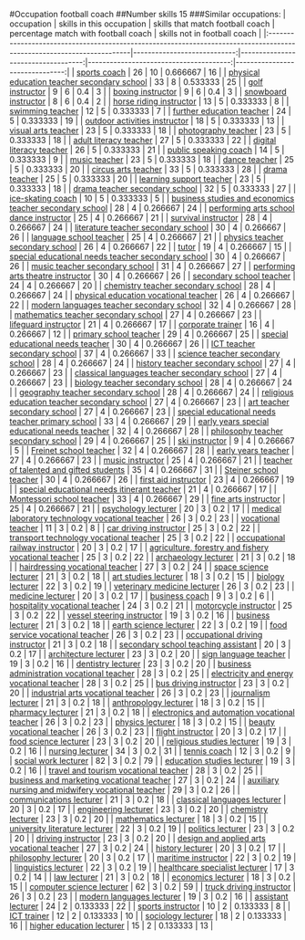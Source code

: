 #Occupation football coach
##Number skills 15
###Similar occupations:
| occupation                                                                                                            |   skills in this occupation |   skills that match football coach |   percentage match with football coach |   skills not in football coach |
|:----------------------------------------------------------------------------------------------------------------------|----------------------------:|-----------------------------------:|---------------------------------------:|-------------------------------:|
| [sports coach](sports_coach.md)                                                                                       |                          26 |                                 10 |                               0.666667 |                             16 |
| [physical education teacher secondary school](physical_education_teacher_secondary_school.md)                         |                          33 |                                  8 |                               0.533333 |                             25 |
| [golf instructor](golf_instructor.md)                                                                                 |                           9 |                                  6 |                               0.4      |                              3 |
| [boxing instructor](boxing_instructor.md)                                                                             |                           9 |                                  6 |                               0.4      |                              3 |
| [snowboard instructor](snowboard_instructor.md)                                                                       |                           8 |                                  6 |                               0.4      |                              2 |
| [horse riding instructor](horse_riding_instructor.md)                                                                 |                          13 |                                  5 |                               0.333333 |                              8 |
| [swimming teacher](swimming_teacher.md)                                                                               |                          12 |                                  5 |                               0.333333 |                              7 |
| [further education teacher](further_education_teacher.md)                                                             |                          24 |                                  5 |                               0.333333 |                             19 |
| [outdoor activities instructor](outdoor_activities_instructor.md)                                                     |                          18 |                                  5 |                               0.333333 |                             13 |
| [visual arts teacher](visual_arts_teacher.md)                                                                         |                          23 |                                  5 |                               0.333333 |                             18 |
| [photography teacher](photography_teacher.md)                                                                         |                          23 |                                  5 |                               0.333333 |                             18 |
| [adult literacy teacher](adult_literacy_teacher.md)                                                                   |                          27 |                                  5 |                               0.333333 |                             22 |
| [digital literacy teacher](digital_literacy_teacher.md)                                                               |                          26 |                                  5 |                               0.333333 |                             21 |
| [public speaking coach](public_speaking_coach.md)                                                                     |                          14 |                                  5 |                               0.333333 |                              9 |
| [music teacher](music_teacher.md)                                                                                     |                          23 |                                  5 |                               0.333333 |                             18 |
| [dance teacher](dance_teacher.md)                                                                                     |                          25 |                                  5 |                               0.333333 |                             20 |
| [circus arts teacher](circus_arts_teacher.md)                                                                         |                          33 |                                  5 |                               0.333333 |                             28 |
| [drama teacher](drama_teacher.md)                                                                                     |                          25 |                                  5 |                               0.333333 |                             20 |
| [learning support teacher](learning_support_teacher.md)                                                               |                          23 |                                  5 |                               0.333333 |                             18 |
| [drama teacher secondary school](drama_teacher_secondary_school.md)                                                   |                          32 |                                  5 |                               0.333333 |                             27 |
| [ice-skating coach](ice-skating_coach.md)                                                                             |                          10 |                                  5 |                               0.333333 |                              5 |
| [business studies and economics teacher secondary school](business_studies_and_economics_teacher_secondary_school.md) |                          28 |                                  4 |                               0.266667 |                             24 |
| [performing arts school dance instructor](performing_arts_school_dance_instructor.md)                                 |                          25 |                                  4 |                               0.266667 |                             21 |
| [survival instructor](survival_instructor.md)                                                                         |                          28 |                                  4 |                               0.266667 |                             24 |
| [literature teacher secondary school](literature_teacher_secondary_school.md)                                         |                          30 |                                  4 |                               0.266667 |                             26 |
| [language school teacher](language_school_teacher.md)                                                                 |                          25 |                                  4 |                               0.266667 |                             21 |
| [physics teacher secondary school](physics_teacher_secondary_school.md)                                               |                          26 |                                  4 |                               0.266667 |                             22 |
| [tutor](tutor.md)                                                                                                     |                          19 |                                  4 |                               0.266667 |                             15 |
| [special educational needs teacher secondary school](special_educational_needs_teacher_secondary_school.md)           |                          30 |                                  4 |                               0.266667 |                             26 |
| [music teacher secondary school](music_teacher_secondary_school.md)                                                   |                          31 |                                  4 |                               0.266667 |                             27 |
| [performing arts theatre instructor](performing_arts_theatre_instructor.md)                                           |                          30 |                                  4 |                               0.266667 |                             26 |
| [secondary school teacher](secondary_school_teacher.md)                                                               |                          24 |                                  4 |                               0.266667 |                             20 |
| [chemistry teacher secondary school](chemistry_teacher_secondary_school.md)                                           |                          28 |                                  4 |                               0.266667 |                             24 |
| [physical education vocational teacher](physical_education_vocational_teacher.md)                                     |                          26 |                                  4 |                               0.266667 |                             22 |
| [modern languages teacher secondary school](modern_languages_teacher_secondary_school.md)                             |                          32 |                                  4 |                               0.266667 |                             28 |
| [mathematics teacher secondary school](mathematics_teacher_secondary_school.md)                                       |                          27 |                                  4 |                               0.266667 |                             23 |
| [lifeguard instructor](lifeguard_instructor.md)                                                                       |                          21 |                                  4 |                               0.266667 |                             17 |
| [corporate trainer](corporate_trainer.md)                                                                             |                          16 |                                  4 |                               0.266667 |                             12 |
| [primary school teacher](primary_school_teacher.md)                                                                   |                          29 |                                  4 |                               0.266667 |                             25 |
| [special educational needs teacher](special_educational_needs_teacher.md)                                             |                          30 |                                  4 |                               0.266667 |                             26 |
| [ICT teacher secondary school](ICT_teacher_secondary_school.md)                                                       |                          37 |                                  4 |                               0.266667 |                             33 |
| [science teacher secondary school](science_teacher_secondary_school.md)                                               |                          28 |                                  4 |                               0.266667 |                             24 |
| [history teacher secondary school](history_teacher_secondary_school.md)                                               |                          27 |                                  4 |                               0.266667 |                             23 |
| [classical languages teacher secondary school](classical_languages_teacher_secondary_school.md)                       |                          27 |                                  4 |                               0.266667 |                             23 |
| [biology teacher secondary school](biology_teacher_secondary_school.md)                                               |                          28 |                                  4 |                               0.266667 |                             24 |
| [geography teacher secondary school](geography_teacher_secondary_school.md)                                           |                          28 |                                  4 |                               0.266667 |                             24 |
| [religious education teacher secondary school](religious_education_teacher_secondary_school.md)                       |                          27 |                                  4 |                               0.266667 |                             23 |
| [art teacher secondary school](art_teacher_secondary_school.md)                                                       |                          27 |                                  4 |                               0.266667 |                             23 |
| [special educational needs teacher primary school](special_educational_needs_teacher_primary_school.md)               |                          33 |                                  4 |                               0.266667 |                             29 |
| [early years special educational needs teacher](early_years_special_educational_needs_teacher.md)                     |                          32 |                                  4 |                               0.266667 |                             28 |
| [philosophy teacher secondary school](philosophy_teacher_secondary_school.md)                                         |                          29 |                                  4 |                               0.266667 |                             25 |
| [ski instructor](ski_instructor.md)                                                                                   |                           9 |                                  4 |                               0.266667 |                              5 |
| [Freinet school teacher](Freinet_school_teacher.md)                                                                   |                          32 |                                  4 |                               0.266667 |                             28 |
| [early years teacher](early_years_teacher.md)                                                                         |                          27 |                                  4 |                               0.266667 |                             23 |
| [music instructor](music_instructor.md)                                                                               |                          25 |                                  4 |                               0.266667 |                             21 |
| [teacher of talented and gifted students](teacher_of_talented_and_gifted_students.md)                                 |                          35 |                                  4 |                               0.266667 |                             31 |
| [Steiner school teacher](Steiner_school_teacher.md)                                                                   |                          30 |                                  4 |                               0.266667 |                             26 |
| [first aid instructor](first_aid_instructor.md)                                                                       |                          23 |                                  4 |                               0.266667 |                             19 |
| [special educational needs itinerant teacher](special_educational_needs_itinerant_teacher.md)                         |                          21 |                                  4 |                               0.266667 |                             17 |
| [Montessori school teacher](Montessori_school_teacher.md)                                                             |                          33 |                                  4 |                               0.266667 |                             29 |
| [fine arts instructor](fine_arts_instructor.md)                                                                       |                          25 |                                  4 |                               0.266667 |                             21 |
| [psychology lecturer](psychology_lecturer.md)                                                                         |                          20 |                                  3 |                               0.2      |                             17 |
| [medical laboratory technology vocational teacher](medical_laboratory_technology_vocational_teacher.md)               |                          26 |                                  3 |                               0.2      |                             23 |
| [vocational teacher](vocational_teacher.md)                                                                           |                          11 |                                  3 |                               0.2      |                              8 |
| [car driving instructor](car_driving_instructor.md)                                                                   |                          25 |                                  3 |                               0.2      |                             22 |
| [transport technology vocational teacher](transport_technology_vocational_teacher.md)                                 |                          25 |                                  3 |                               0.2      |                             22 |
| [occupational railway instructor](occupational_railway_instructor.md)                                                 |                          20 |                                  3 |                               0.2      |                             17 |
| [agriculture, forestry and fishery vocational teacher](agriculture,_forestry_and_fishery_vocational_teacher.md)       |                          25 |                                  3 |                               0.2      |                             22 |
| [archaeology lecturer](archaeology_lecturer.md)                                                                       |                          21 |                                  3 |                               0.2      |                             18 |
| [hairdressing vocational teacher](hairdressing_vocational_teacher.md)                                                 |                          27 |                                  3 |                               0.2      |                             24 |
| [space science lecturer](space_science_lecturer.md)                                                                   |                          21 |                                  3 |                               0.2      |                             18 |
| [art studies lecturer](art_studies_lecturer.md)                                                                       |                          18 |                                  3 |                               0.2      |                             15 |
| [biology lecturer](biology_lecturer.md)                                                                               |                          22 |                                  3 |                               0.2      |                             19 |
| [veterinary medicine lecturer](veterinary_medicine_lecturer.md)                                                       |                          26 |                                  3 |                               0.2      |                             23 |
| [medicine lecturer](medicine_lecturer.md)                                                                             |                          20 |                                  3 |                               0.2      |                             17 |
| [business coach](business_coach.md)                                                                                   |                           9 |                                  3 |                               0.2      |                              6 |
| [hospitality vocational teacher](hospitality_vocational_teacher.md)                                                   |                          24 |                                  3 |                               0.2      |                             21 |
| [motorcycle instructor](motorcycle_instructor.md)                                                                     |                          25 |                                  3 |                               0.2      |                             22 |
| [vessel steering instructor](vessel_steering_instructor.md)                                                           |                          19 |                                  3 |                               0.2      |                             16 |
| [business lecturer](business_lecturer.md)                                                                             |                          21 |                                  3 |                               0.2      |                             18 |
| [earth science lecturer](earth_science_lecturer.md)                                                                   |                          22 |                                  3 |                               0.2      |                             19 |
| [food service vocational teacher](food_service_vocational_teacher.md)                                                 |                          26 |                                  3 |                               0.2      |                             23 |
| [occupational driving instructor](occupational_driving_instructor.md)                                                 |                          21 |                                  3 |                               0.2      |                             18 |
| [secondary school teaching assistant](secondary_school_teaching_assistant.md)                                         |                          20 |                                  3 |                               0.2      |                             17 |
| [architecture lecturer](architecture_lecturer.md)                                                                     |                          23 |                                  3 |                               0.2      |                             20 |
| [sign language teacher](sign_language_teacher.md)                                                                     |                          19 |                                  3 |                               0.2      |                             16 |
| [dentistry lecturer](dentistry_lecturer.md)                                                                           |                          23 |                                  3 |                               0.2      |                             20 |
| [business administration vocational teacher](business_administration_vocational_teacher.md)                           |                          28 |                                  3 |                               0.2      |                             25 |
| [electricity and energy vocational teacher](electricity_and_energy_vocational_teacher.md)                             |                          28 |                                  3 |                               0.2      |                             25 |
| [bus driving instructor](bus_driving_instructor.md)                                                                   |                          23 |                                  3 |                               0.2      |                             20 |
| [industrial arts vocational teacher](industrial_arts_vocational_teacher.md)                                           |                          26 |                                  3 |                               0.2      |                             23 |
| [journalism lecturer](journalism_lecturer.md)                                                                         |                          21 |                                  3 |                               0.2      |                             18 |
| [anthropology lecturer](anthropology_lecturer.md)                                                                     |                          18 |                                  3 |                               0.2      |                             15 |
| [pharmacy lecturer](pharmacy_lecturer.md)                                                                             |                          21 |                                  3 |                               0.2      |                             18 |
| [electronics and automation vocational teacher](electronics_and_automation_vocational_teacher.md)                     |                          26 |                                  3 |                               0.2      |                             23 |
| [physics lecturer](physics_lecturer.md)                                                                               |                          18 |                                  3 |                               0.2      |                             15 |
| [beauty vocational teacher](beauty_vocational_teacher.md)                                                             |                          26 |                                  3 |                               0.2      |                             23 |
| [flight instructor](flight_instructor.md)                                                                             |                          20 |                                  3 |                               0.2      |                             17 |
| [food science lecturer](food_science_lecturer.md)                                                                     |                          23 |                                  3 |                               0.2      |                             20 |
| [religious studies lecturer](religious_studies_lecturer.md)                                                           |                          19 |                                  3 |                               0.2      |                             16 |
| [nursing lecturer](nursing_lecturer.md)                                                                               |                          34 |                                  3 |                               0.2      |                             31 |
| [tennis coach](tennis_coach.md)                                                                                       |                          12 |                                  3 |                               0.2      |                              9 |
| [social work lecturer](social_work_lecturer.md)                                                                       |                          82 |                                  3 |                               0.2      |                             79 |
| [education studies lecturer](education_studies_lecturer.md)                                                           |                          19 |                                  3 |                               0.2      |                             16 |
| [travel and tourism vocational teacher](travel_and_tourism_vocational_teacher.md)                                     |                          28 |                                  3 |                               0.2      |                             25 |
| [business and marketing vocational teacher](business_and_marketing_vocational_teacher.md)                             |                          27 |                                  3 |                               0.2      |                             24 |
| [auxiliary nursing and midwifery vocational teacher](auxiliary_nursing_and_midwifery_vocational_teacher.md)           |                          29 |                                  3 |                               0.2      |                             26 |
| [communications lecturer](communications_lecturer.md)                                                                 |                          21 |                                  3 |                               0.2      |                             18 |
| [classical languages lecturer](classical_languages_lecturer.md)                                                       |                          20 |                                  3 |                               0.2      |                             17 |
| [engineering lecturer](engineering_lecturer.md)                                                                       |                          23 |                                  3 |                               0.2      |                             20 |
| [chemistry lecturer](chemistry_lecturer.md)                                                                           |                          23 |                                  3 |                               0.2      |                             20 |
| [mathematics lecturer](mathematics_lecturer.md)                                                                       |                          18 |                                  3 |                               0.2      |                             15 |
| [university literature lecturer](university_literature_lecturer.md)                                                   |                          22 |                                  3 |                               0.2      |                             19 |
| [politics lecturer](politics_lecturer.md)                                                                             |                          23 |                                  3 |                               0.2      |                             20 |
| [driving instructor](driving_instructor.md)                                                                           |                          23 |                                  3 |                               0.2      |                             20 |
| [design and applied arts vocational teacher](design_and_applied_arts_vocational_teacher.md)                           |                          27 |                                  3 |                               0.2      |                             24 |
| [history lecturer](history_lecturer.md)                                                                               |                          20 |                                  3 |                               0.2      |                             17 |
| [philosophy lecturer](philosophy_lecturer.md)                                                                         |                          20 |                                  3 |                               0.2      |                             17 |
| [maritime instructor](maritime_instructor.md)                                                                         |                          22 |                                  3 |                               0.2      |                             19 |
| [linguistics lecturer](linguistics_lecturer.md)                                                                       |                          22 |                                  3 |                               0.2      |                             19 |
| [healthcare specialist lecturer](healthcare_specialist_lecturer.md)                                                   |                          17 |                                  3 |                               0.2      |                             14 |
| [law lecturer](law_lecturer.md)                                                                                       |                          21 |                                  3 |                               0.2      |                             18 |
| [economics lecturer](economics_lecturer.md)                                                                           |                          18 |                                  3 |                               0.2      |                             15 |
| [computer science lecturer](computer_science_lecturer.md)                                                             |                          62 |                                  3 |                               0.2      |                             59 |
| [truck driving instructor](truck_driving_instructor.md)                                                               |                          26 |                                  3 |                               0.2      |                             23 |
| [modern languages lecturer](modern_languages_lecturer.md)                                                             |                          19 |                                  3 |                               0.2      |                             16 |
| [assistant lecturer](assistant_lecturer.md)                                                                           |                          24 |                                  2 |                               0.133333 |                             22 |
| [sports instructor](sports_instructor.md)                                                                             |                          10 |                                  2 |                               0.133333 |                              8 |
| [ICT trainer](ICT_trainer.md)                                                                                         |                          12 |                                  2 |                               0.133333 |                             10 |
| [sociology lecturer](sociology_lecturer.md)                                                                           |                          18 |                                  2 |                               0.133333 |                             16 |
| [higher education lecturer](higher_education_lecturer.md)                                                             |                          15 |                                  2 |                               0.133333 |                             13 |
